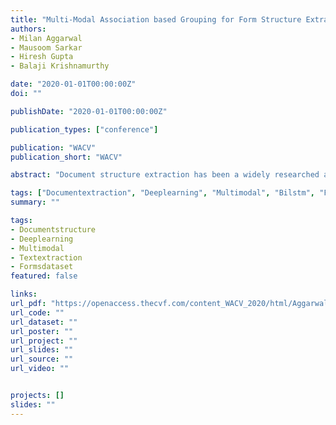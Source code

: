 ```yaml
---
title: "Multi-Modal Association based Grouping for Form Structure Extraction"
authors:
- Milan Aggarwal
- Mausoom Sarkar
- Hiresh Gupta
- Balaji Krishnamurthy

date: "2020-01-01T00:00:00Z"
doi: ""

publishDate: "2020-01-01T00:00:00Z"

publication_types: ["conference"]

publication: "WACV"
publication_short: "WACV"

abstract: "Document structure extraction has been a widely researched area for decades. Recent work in this direction has been deep learning-based, mostly focusing on extracting structure using fully convolution NN through semantic segmentation. In this work, we present a novel multi-modal approach for form structure extraction. Given simple elements such as textruns and widgets, we extract higher-order structures such as TextBlocks, Text Fields, Choice Fields, and Choice Groups, which are essential for information collection in forms. To achieve this, we obtain a local image patch around each low-level element (reference) by identifying candidate elements closest to it. We process textual and spatial representation of candidates sequentially through a BiLSTM to obtain context-aware representations and fuse them with image patch features obtained by processing it through a CNN. Subsequently, the sequential decoder takes this fused feature vector to predict the association type between reference and candidates. These predicted associations are utilized to determine larger structures through connected components analysis. Experimental results show the effectiveness of our approach achieving a recall of 90.29%, 73.80%, 83.12%, and 52.72% for the above structures, respectively, outperforming semantic segmentation baselines significantly. We show the efficacy of our method through ablations, comparing it against using individual modalities. We also introduce our new rich human-annotated Forms Dataset."

tags: ["Documentextraction", "Deeplearning", "Multimodal", "Bilstm", "Formsdataset"]
summary: ""

tags:
- Documentstructure
- Deeplearning
- Multimodal
- Textextraction
- Formsdataset
featured: false

links:
url_pdf: "https://openaccess.thecvf.com/content_WACV_2020/html/Aggarwal_Multi-Modal_Association_based_Grouping_for_Form_Structure_Extraction_WACV_2020_paper.html"
url_code: ""
url_dataset: ""
url_poster: ""
url_project: ""
url_slides: ""
url_source: ""
url_video: ""


projects: []
slides: ""
---
```


